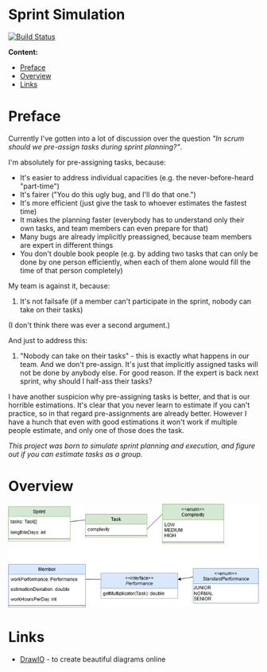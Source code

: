 # Sprint Simulation

[![Build Status](https://travis-ci.com/slothsoft/sprint-simulation.svg?branch=master)](https://travis-ci.com/slothsoft/sprint-simulation)

**Content:**

- [Preface](#preface)
- [Overview](#overview)
- [Links](#links)


# Preface

Currently I've gotten into a lot of discussion over the question *"In scrum should we pre-assign tasks during sprint planning?"*. 

I'm absolutely for pre-assigning tasks, because:

- It's easier to address individual capacities (e.g. the never-before-heard "part-time")
- It's fairer ("You do this ugly bug, and I'll do that one.")
- It's more efficient (just give the task to whoever estimates the fastest time)
- It makes the planning faster (everybody has to understand only their own tasks, and team members can even prepare for that)
- Many bugs are already implicitly preassigned, because team members are expert in different things
- You don't double book people (e.g. by adding two tasks that can only be done by one person efficiently, when each of them alone would fill the time of that person completely)

My team is against it, because:

1. It's not failsafe (if a member can't participate in the sprint, nobody can take on their tasks)

(I don't think there was ever a second argument.)

And just to address this:

1. "Nobody can take on their tasks" - this is exactly what happens in our team. And we don't pre-assign. It's just that implicitly assigned tasks will not be done by anybody else. For good reason. If the expert is back next sprint, why should I half-ass their tasks?

I have another suspicion why pre-assigning tasks is better, and that is our horrible estimations. It's clear that you never learn to estimate if you can't practice, so in that regard pre-assignments are already better. However I have a hunch that even with good estimations it won't work if multiple people estimate, and only one of those does the task.

*This project was born to simulate sprint planning and execution, and figure out if you can estimate tasks as a group.*


# Overview


![class diagram](readme/class-diagram.png)


# Links

- [DrawIO](https://app.diagrams.net) - to create beautiful diagrams online

